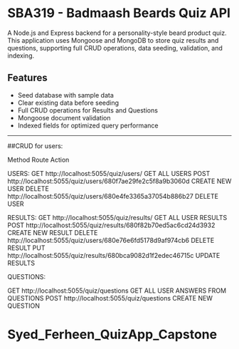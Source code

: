 # SBA319 - Badmaash Beards Quiz API

A Node.js and Express backend for a personality-style beard product quiz. This application uses Mongoose and MongoDB to store quiz results and questions, supporting full CRUD operations, data seeding, validation, and indexing.


## Features

- Seed database with sample data
- Clear existing data before seeding
- Full CRUD operations for Results and Questions
- Mongoose document validation
- Indexed fields for optimized query performance

---
##CRUD for users:

Method	         Route	              Action

USERS: 
GET 	   http://localhost:5055/quiz/users/      GET ALL USERS
POST       http://localhost:5055/quiz/users/680f7ae29fe2c5f8a9b3060d  CREATE NEW USER
DELETE     http://localhost:5055/quiz/users/680e4fe3365a37054b886b27   DELETE USER


RESULTS:
GET        http://localhost:5055/quiz/results/  	GET ALL USER RESULTS
POST http://localhost:5055/quiz/results/680f82b70ed5ac6cd24d3932 CREATE NEW RESULT
DELETE   http://localhost:5055/quiz/users/680e76e6fd5178d9af974cb6  DELETE RESULT
PUT 	 http://localhost:5055/quiz/results/680bca9082d1f2edec46715c UPDATE RESULTS
  

QUESTIONS:  

GET   http://localhost:5055/quiz/questions   GET ALL USER ANSWERS FROM QUESTIONS
POST  http://localhost:5055/quiz/questions   CREATE NEW QUESTION




# Syed_Ferheen_QuizApp_Capstone
